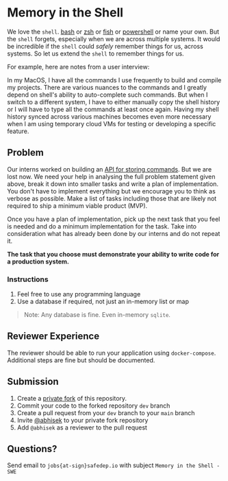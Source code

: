 # Memory in the Shell

We love the `shell`. [bash](#) or [zsh](#) or [fish](#) or [powershell](#) or name
your own. But the `shell` forgets, especially when we are across multiple
systems. It would be incredible if the `shell` could *safely* remember things for us,
across systems. So let us extend the `shell` to remember things for us.

For example, here are notes from a user interview:

In my MacOS, I have all the commands I use frequently to build and compile my
projects. There are various nuances to the commands and I greatly depend on
shell's ability to auto-complete such commands. But when I switch to
a different system, I have to either manually copy the shell history or I will
have to type all the commands at least once again. Having my shell history
synced across various machines becomes even more necessary when I am using
temporary cloud VMs for testing or developing a specific feature.

## Problem

Our interns worked on building an [API for storing
commands](https://github.com/safedep-hiring/swe-intern-problem-1). But we are
lost now. We need your help in analysing the full problem statement given
above, break it down into smaller tasks and write a plan of implementation. You
don't have to implement everything but we encourage you to think as verbose as
possible. Make a list of tasks including those that are likely not required to
ship a minimum viable product (MVP).

Once you have a plan of implementation, pick up the next task that you feel is
needed and do a minimum implementation for the task. Take into consideration
what has already been done by our interns and do not repeat it.

**The task that you choose must demonstrate your ability to write code for a production system.**

### Instructions

1. Feel free to use any programming language
2. Use a database if required, not just an in-memory list or map

> Note: Any database is fine. Even in-memory `sqlite`.

## Reviewer Experience

The reviewer should be able to run your application using
`docker-compose`. Additional steps are fine but should be documented.

## Submission

1. Create a [private fork](https://docs.github.com/en/pull-requests/collaborating-with-pull-requests/working-with-forks/fork-a-repo) of this repository.
2. Commit your code to the forked repository `dev` branch
3. Create a pull request from your `dev` branch to your `main` branch
4. Invite [@abhisek](https://github.com/abhisek) to your private fork repository
5. Add `@abhisek` as a reviewer to the pull request

## Questions?

Send email to `jobs{at-sign}safedep.io` with subject `Memory in the Shell - SWE`
